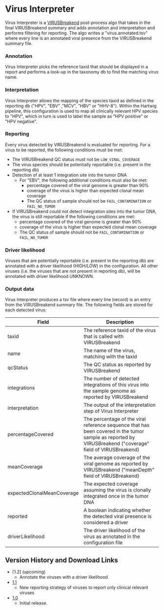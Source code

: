 # Virus Interpreter

Virus Interpreter is a [VIRUSBreakend](https://pubmed.ncbi.nlm.nih.gov/33973999) post-process algo that takes in the final VIRUSBreakend
summary and adds annotation and interpretation and performs filtering for reporting. The algo writes a "virus.annotated.tsv" where every line is an
annotated viral presence from the VIRUSBreakend summary file.

### Annotation

Virus Interpreter picks the reference taxid that should be displayed in a report and performs a look-up in the taxonomy db to find the matching virus name.

### Interpretation

Virus Interpreter allows the mapping of the species taxid as defined in the reporting db ("HPV", "EBV" ,"MCV", "HBV" or "HHV-8"). 
Within the Hartwig pipeline, this configuration is used to map all clinically relevant HPV species to "HPV", 
which in turn is used to label the sample as "HPV positive" or "HPV negative".

### Reporting

Every virus detected by VIRUSBreakend is evaluated for reporting. For a virus to be reported, the following conditions must be met:
 - The VIRUSBreakend QC status must not be `LOW_VIRAL_COVERAGE`
 - The virus species should be potentially reportable (i.e. present in the reporting db)
 - Detection of at least 1 integration site into the tumor DNA
   - For "EBV", the following additional conditions must also be met:
     - percentage covered of the viral genome is greater than 90%
     - coverage of the virus is higher than expected clonal mean coverage
     - The QC status of sample should not be `FAIL_CONTAMINATION` or `FAIL_NO_TUMOR`
 - If VIRUSBreakend could not detect integration sites into the tumor DNA, the virus is still reportable if the following conditions are met:
   - percentage covered of the viral genome is greater than 90% 
   - coverage of the virus is higher than expected clonal mean coverage 
   - The QC status of sample should not be `FAIL_CONTAMINATION` or `FAIL_NO_TUMOR`

### Driver likelihood

Viruses that are potentially reportable (i.e. present in the reporting db) are annotated with a driver 
likelihood (HIGH/LOW) in the configuration. All other viruses (i.e. the viruses that are not present in reporting db), 
will be annotated with driver likelihood UNKNOWN.

### Output data

Virus Interpreter produces a tsv file where every line (record) is an entry from the VIRUSBreakend summary file. 
The following fields are stored for each detected virus:

Field | Description 
---|---
taxid | The reference taxid of the virus that is called with VIRUSBreakend
name | The name of the virus, matching with the taxid
qcStatus | The QC status as reported by VIRUSBreakend
integrations | The number of detected integrations of this virus into the sample genome as reported by VIRUSBreakend
interpretation | The output of the interpretation step of Virus Interpreter
percentageCovered | The percentage of the viral reference sequence that has been covered in the tumor sample as reported by VIRUSBreakend ("coverage" field of VIRUSBreakend)
meanCoverage | The average coverage of the viral genome as reported by VIRUSBreakend  ("meanDepth" field of VIRUSBreakend)
expectedClonalMeanCoverage | The expected coverage assuming the virus is clonally integrated once in the tumor DNA 
reported | A boolean indicating whether the detected viral presence is considered a driver
driverLikelihood | The driver likelihood of the virus as annotated in the configuration file

 ## Version History and Download Links
 - [1.2] (upcoming)
   - Annotate the viruses with a driver likelihood 
 - [1.1](https://github.com/hartwigmedical/hmftools/releases/tag/virus-interpreter-v1.1)
   - New reporting strategy of viruses to report only clinical relevant viruses
 - [1.0](https://github.com/hartwigmedical/hmftools/releases/tag/virus-interpreter-v1.0)
   - Initial release. 